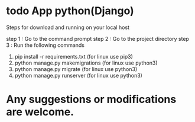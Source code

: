 # todo App python(Django)
Steps for download and running on your local host

step 1 : Go to the command prompt
step 2 : Go to the project directory
step 3 : Run the following commands 
1. pip install -r requirements.txt (for linux use pip3)
2. python manage.py makemigrations (for linux use python3)
3. python manage.py migrate (for linux use python3)
4. python manage.py runserver (for linux use python3)


# Any suggestions or modifications are welcome.
